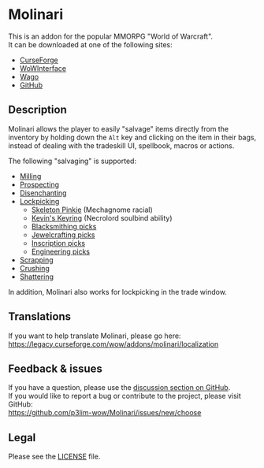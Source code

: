 # Molinari

This is an addon for the popular MMORPG "World of Warcraft".  
It can be downloaded at one of the following sites:

- [CurseForge](https://www.curseforge.com/wow/addons/molinari)
- [WoWInterface](https://wowinterface.com/downloads/info13188)
- [Wago](https://addons.wago.io/addons/molinari)
- [GitHub](https://github.com/p3lim-wow/Molinari/releases)

## Description

Molinari allows the player to easily "salvage" items directly from the inventory by holding down the `Alt` key and clicking on the item in their bags, instead of dealing with the tradeskill UI, spellbook, macros or actions.

The following "salvaging" is supported:

- [Milling](https://www.wowhead.com/spell=51005)
- [Prospecting](https://www.wowhead.com/spell=31252)
- [Disenchanting](https://www.wowhead.com/spell=13262)
- [Lockpicking](https://www.wowhead.com/spell=1804)
  - [Skeleton Pinkie](https://www.wowhead.com/spell=312890) (Mechagnome racial)
  - [Kevin's Keyring](https://www.wowhead.com/spell=323427) (Necrolord soulbind ability)
  - [Blacksmithing picks](https://www.wowhead.com/items/name:key?filter=86;2;0)
  - [Jewelcrafting picks](https://www.wowhead.com/items/name:lock?filter=86;7;0)
  - [Inscription picks](https://wowhead.com/items?filter=107:99;0:15;lockpick:0)
  - [Engineering picks](https://www.wowhead.com/items/consumables?filter=107:99;0:5;lock:0#0+2+18)
- [Scrapping](https://www.wowhead.com/spell=382374)
- [Crushing](https://www.wowhead.com/spell=395696)
- [Shattering](https://www.wowhead.com/spell=391302)

In addition, Molinari also works for lockpicking in the trade window.

## Translations

If you want to help translate Molinari, please go here:  
<https://legacy.curseforge.com/wow/addons/molinari/localization>

## Feedback & issues

If you have a question, please use the [discussion section on GitHub](https://github.com/p3lim-wow/Molinari/discussions).  
If you would like to report a bug or contribute to the project, please visit GitHub:  
<https://github.com/p3lim-wow/Molinari/issues/new/choose>

## Legal

Please see the [LICENSE](https://github.com/p3lim-wow/Molinari/blob/master/LICENSE.txt) file.
